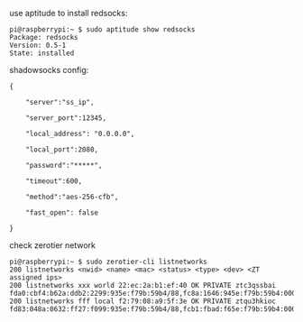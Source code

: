 use aptitude to install redsocks:

    pi@raspberrypi:~ $ sudo aptitude show redsocks 
    Package: redsocks
    Version: 0.5-1 
    State: installed
    
shadowsocks config:

    {

        "server":"ss_ip",

        "server_port":12345,

        "local_address": "0.0.0.0",

        "local_port":2080,

        "password":"*****",

        "timeout":600,

        "method":"aes-256-cfb",

        "fast_open": false

    }
    
check zerotier network
    
    pi@raspberrypi:~ $ sudo zerotier-cli listnetworks
    200 listnetworks <nwid> <name> <mac> <status> <type> <dev> <ZT assigned ips>
    200 listnetworks xxx world 22:ec:2a:b1:ef:40 OK PRIVATE ztc3qssbai fda0:cbf4:b62a:ddb2:2299:935e:f79b:59b4/88,fc8a:1646:945e:f79b:59b4:0000:0000:0001/40,192.168.196.163/24
    200 listnetworks fff local f2:79:08:a9:5f:3e OK PRIVATE ztqu3hkioc fd83:048a:0632:ff27:f099:935e:f79b:59b4/88,fcb1:fbad:f65e:f79b:59b4:0000:0000:0001/40,10.147.17.163/24

